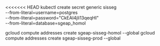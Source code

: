 <<<<<<< HEAD
kubectl create secret generic sisseg \
  --from-literal=username=postgres \
  --from-literal=password="CkEAI4jli13qeqHI" \
  --from-literal=database=sgeap_homol



gcloud compute addresses create sgeap-sisseg-homol --global
gcloud compute addresses create sgeap-sisseg-prod --global